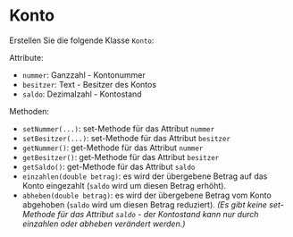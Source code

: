 # Konto #

Erstellen Sie die folgende Klasse `Konto`:

Attribute:
  * `nummer`: Ganzzahl - Kontonummer
  * `besitzer`: Text - Besitzer des Kontos
  * `saldo`: Dezimalzahl - Kontostand

Methoden:
  * `setNummer(...)`: set-Methode für das Attribut `nummer`
  * `setBesitzer(...)`: set-Methode für das Attribut `besitzer`
  * `getNummer()`: get-Methode für das Attribut `nummer`
  * `getBesitzer()`: get-Methode für das Attribut `besitzer`
  * `getSaldo()`: get-Methode für das Attribut `saldo`
  * `einzahlen(double betrag)`: es wird der übergebene Betrag auf das Konto eingezahlt (`saldo` wird um diesen Betrag erhöht).
  * `abheben(double betrag)`: es wird der übergebene Betrag vom Konto abgehoben (`saldo` wird um diesen Betrag reduziert).
_(Es gibt keine set-Methode für das Attribut `saldo` - der Kontostand kann nur durch einzahlen oder abheben verändert werden.)_